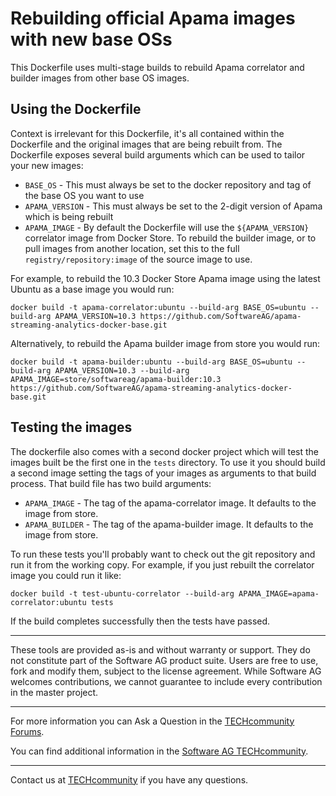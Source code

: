 # Rebuilding official Apama images with new base OSs

This Dockerfile uses multi-stage builds to rebuild Apama correlator and builder images from other base OS images.

## Using the Dockerfile

Context is irrelevant for this Dockerfile, it's all contained within the Dockerfile and the original images that are being rebuilt from. The Dockerfile exposes several build arguments which can be used to tailor your new images:

* `BASE_OS` - This must always be set to the docker repository and tag of the base OS you want to use
* `APAMA_VERSION` - This must always be set to the 2-digit version of Apama which is being rebuilt
* `APAMA_IMAGE` - By default the Dockerfile will use the `${APAMA_VERSION}` correlator image from Docker Store. To rebuild the builder image, or to pull images from another location, set this to the full `registry/repository:image` of the source image to use.

For example, to rebuild the 10.3 Docker Store Apama image using the latest Ubuntu as a base image you would run:

    docker build -t apama-correlator:ubuntu --build-arg BASE_OS=ubuntu --build-arg APAMA_VERSION=10.3 https://github.com/SoftwareAG/apama-streaming-analytics-docker-base.git

Alternatively, to rebuild the Apama builder image from store you would run:

    docker build -t apama-builder:ubuntu --build-arg BASE_OS=ubuntu --build-arg APAMA_VERSION=10.3 --build-arg APAMA_IMAGE=store/softwareag/apama-builder:10.3 https://github.com/SoftwareAG/apama-streaming-analytics-docker-base.git

## Testing the images

The dockerfile also comes with a second docker project which will test the images built be the first one in the `tests` directory. To use it you should build a second image setting the tags of your images as arguments to that build process. That build file has two build arguments:

* `APAMA_IMAGE` - The tag of the apama-correlator image. It defaults to the image from store.
* `APAMA_BUILDER` - The tag of the apama-builder image. It defaults to the image from store.

To run these tests you'll probably want to check out the git repository and run it from the working copy. For example, if you just rebuilt the correlator image you could run it like:

    docker build -t test-ubuntu-correlator --build-arg APAMA_IMAGE=apama-correlator:ubuntu tests

If the build completes successfully then the tests have passed.
______________________

These tools are provided as-is and without warranty or support. They do not constitute part of the Software AG product suite. Users are free to use, fork and modify them, subject to the license agreement. While Software AG welcomes contributions, we cannot guarantee to include every contribution in the master project.	
_____________________
For more information you can Ask a Question in the [TECHcommunity Forums](http://tech.forums.softwareag.com/techjforum/forums/list.page?product=apama).

You can find additional information in the [Software AG TECHcommunity](http://techcommunity.softwareag.com/home/-/product/name/apama).
_____________________
Contact us at [TECHcommunity](mailto:technologycommunity@softwareag.com?subject=Github/SoftwareAG) if you have any questions.
